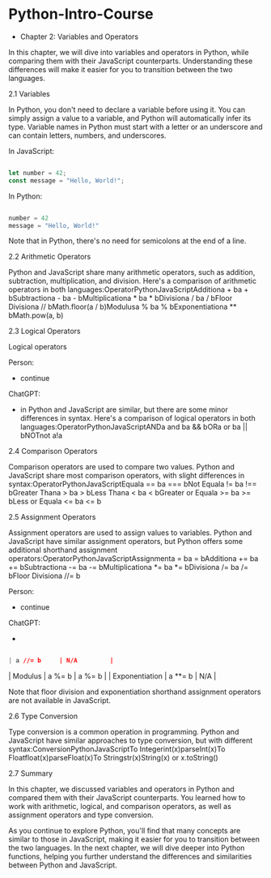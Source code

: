 # Python-Intro-Course



- Chapter 2: Variables and Operators

In this chapter, we will dive into variables and operators in Python, while comparing them with their JavaScript counterparts. Understanding these differences will make it easier for you to transition between the two languages.

2.1 Variables

In Python, you don't need to declare a variable before using it. You can simply assign a value to a variable, and Python will automatically infer its type. Variable names in Python must start with a letter or an underscore and can contain letters, numbers, and underscores.

In JavaScript:

```javascript

let number = 42;
const message = "Hello, World!";
```



In Python:

```python

number = 42
message = "Hello, World!"
```



Note that in Python, there's no need for semicolons at the end of a line.

2.2 Arithmetic Operators

Python and JavaScript share many arithmetic operators, such as addition, subtraction, multiplication, and division. Here's a comparison of arithmetic operators in both languages:OperatorPythonJavaScriptAdditiona + ba + bSubtractiona - ba - bMultiplicationa * ba * bDivisiona / ba / bFloor Divisiona // bMath.floor(a / b)Modulusa % ba % bExponentiationa ** bMath.pow(a, b)

2.3 Logical Operators

Logical operators

Person: 
- continue

ChatGPT: 
- in Python and JavaScript are similar, but there are some minor differences in syntax. Here's a comparison of logical operators in both languages:OperatorPythonJavaScriptANDa and ba && bORa or ba || bNOTnot a!a

2.4 Comparison Operators

Comparison operators are used to compare two values. Python and JavaScript share most comparison operators, with slight differences in syntax:OperatorPythonJavaScriptEquala == ba === bNot Equala != ba !== bGreater Thana > ba > bLess Thana < ba < bGreater or Equala >= ba >= bLess or Equala <= ba <= b

2.5 Assignment Operators

Assignment operators are used to assign values to variables. Python and JavaScript have similar assignment operators, but Python offers some additional shorthand assignment operators:OperatorPythonJavaScriptAssignmenta = ba = bAdditiona += ba += bSubtractiona -= ba -= bMultiplicationa *= ba *= bDivisiona /= ba /= bFloor Divisiona //= b

Person: 
- continue

ChatGPT: 

- 

```css

| a //= b     | N/A         |
```



| Modulus | a %= b | a %= b |
| Exponentiation | a **= b | N/A |

Note that floor division and exponentiation shorthand assignment operators are not available in JavaScript.

2.6 Type Conversion

Type conversion is a common operation in programming. Python and JavaScript have similar approaches to type conversion, but with different syntax:ConversionPythonJavaScriptTo Integerint(x)parseInt(x)To Floatfloat(x)parseFloat(x)To Stringstr(x)String(x) or x.toString()

2.7 Summary

In this chapter, we discussed variables and operators in Python and compared them with their JavaScript counterparts. You learned how to work with arithmetic, logical, and comparison operators, as well as assignment operators and type conversion.

As you continue to explore Python, you'll find that many concepts are similar to those in JavaScript, making it easier for you to transition between the two languages. In the next chapter, we will dive deeper into Python functions, helping you further understand the differences and similarities between Python and JavaScript.



